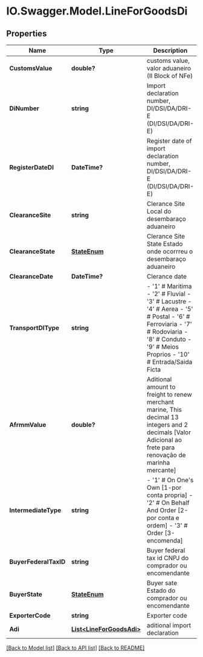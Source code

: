 # IO.Swagger.Model.LineForGoodsDi
## Properties

Name | Type | Description | Notes
------------ | ------------- | ------------- | -------------
**CustomsValue** | **double?** | customs value, valor aduaneiro (II Block of NFe) | [optional] 
**DiNumber** | **string** | Import declaration number, DI/DSI/DA/DRI-E (DI/DSI/DA/DRI-E) | 
**RegisterDateDI** | **DateTime?** | Register date of import declaration number, DI/DSI/DA/DRI-E (DI/DSI/DA/DRI-E) | 
**ClearanceSite** | **string** | Clerance Site Local do desembaraço aduaneiro  | 
**ClearanceState** | [**StateEnum**](StateEnum.md) | Clerance Site State Estado onde ocorrreu o desembaraço aduaneiro  | 
**ClearanceDate** | **DateTime?** | Clerance date | [optional] 
**TransportDIType** | **string** | - &#39;1&#39; # Maritima - &#39;2&#39; # Fluvial - &#39;3&#39; # Lacustre - &#39;4&#39; # Aerea - &#39;5&#39; # Postal - &#39;6&#39; # Ferroviaria - &#39;7&#39; # Rodoviaria - &#39;8&#39; # Conduto - &#39;9&#39; # Meios Proprios - &#39;10&#39; # Entrada/Saida Ficta  | 
**AfrmmValue** | **double?** | Aditional amount to freight to renew merchant marine, This decimal 13 integers and 2 decimals [Valor Adicional ao frete para renovação de marinha mercante]  | [optional] 
**IntermediateType** | **string** | - &#39;1&#39; # On One&#39;s Own [1-por conta propria] - &#39;2&#39; # On Behalf And Order [2-por conta e ordem] - &#39;3&#39; # Order [3-encomenda]  | 
**BuyerFederalTaxID** | **string** | Buyer federal tax id CNPJ do comprador ou encomendante  | [optional] 
**BuyerState** | [**StateEnum**](StateEnum.md) | Buyer sate Estado do comprador ou encomendante  | [optional] 
**ExporterCode** | **string** | Exporter code | [optional] 
**Adi** | [**List&lt;LineForGoodsAdi&gt;**](LineForGoodsAdi.md) | aditional import declaration | 

[[Back to Model list]](../README.md#documentation-for-models) [[Back to API list]](../README.md#documentation-for-api-endpoints) [[Back to README]](../README.md)

